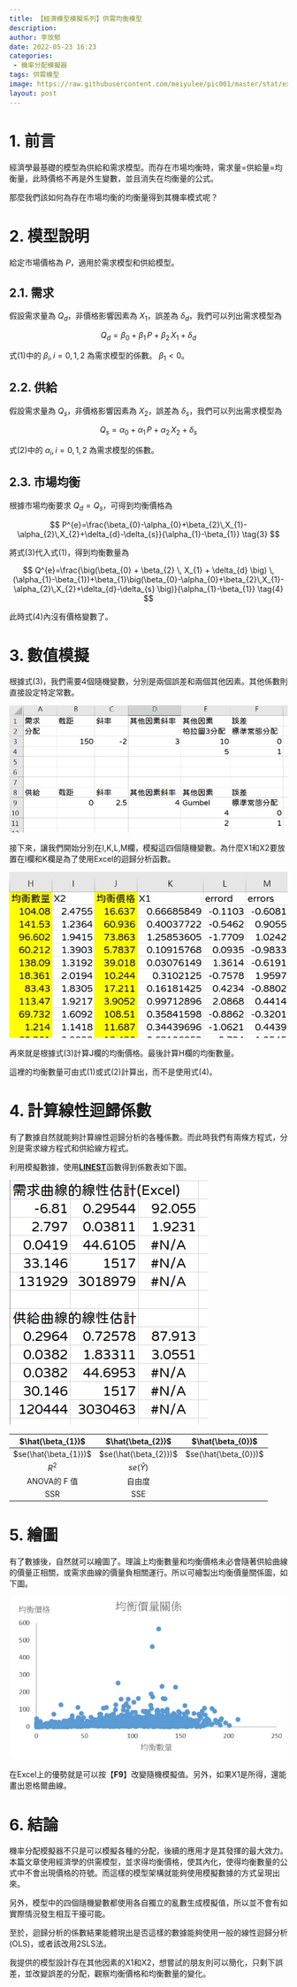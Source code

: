 ```yaml
---
title: 【經濟模型模擬系列】供需均衡模型
description: 
author: 李玫郁
date: 2022-05-23 16:23
categories:
 - 機率分配模擬器
tags: 供需模型
image: https://raw.githubusercontent.com/meiyulee/pic001/master/stat/exponential_dist_0001.jpg
layout: post
---
```


# 1. 前言

經濟學最基礎的模型為供給和需求模型。而存在市場均衡時，需求量=供給量=均衡量，此時價格不再是外生變數，並且消失在均衡量的公式。

那麼我們該如何為存在市場均衡的均衡量得到其機率模式呢？

# 2. 模型說明

給定市場價格為 $P$，適用於需求模型和供給模型。

## 2.1. 需求

假設需求量為 $Q_{d}$，非價格影響因素為 $X_{1}$，誤差為 $\delta_{d}$，我們可以列出需求模型為

$$
Q_{d} = \beta_{0} + \beta_{1} \, P + \beta_{2} \, X_{1} + \delta_{d}
\tag{1}
$$

式(1)中的 $\beta_{i}, i = 0, 1, 2$ 為需求模型的係數。 $\beta_{1}<0$。

## 2.2. 供給

假設需求量為 $Q_{s}$，非價格影響因素為 $X_{2}$，誤差為 $\delta_{s}$，我們可以列出需求模型為

$$
Q_{s} = \alpha_{0} + \alpha_{1} \, P + \alpha_{2} \, X_{2} + \delta_{s}
\tag{2}
$$

式(2)中的 $\alpha_{i}, i = 0, 1, 2$ 為需求模型的係數。

## 2.3. 市場均衡

根據市場均衡要求 $Q_{d}=Q_{s}$，可得到均衡價格為

$$
P^{e}=\frac{\beta_{0}-\alpha_{0}+\beta_{2}\,X_{1}-\alpha_{2}\,X_{2}+\delta_{d}-\delta_{s}}{\alpha_{1}-\beta_{1}}
\tag{3}
$$

將式(3)代入式(1)，得到均衡數量為

$$
Q^{e}=\frac{\big(\beta_{0} + \beta_{2} \, X_{1} + \delta_{d} \big) \,(\alpha_{1}-\beta_{1})+\beta_{1}\big(\beta_{0}-\alpha_{0}+\beta_{2}\,X_{1}-\alpha_{2}\,X_{2}+\delta_{d}-\delta_{s} \big)}{\alpha_{1}-\beta_{1}}
\tag{4}
$$

此時式(4)內沒有價格變數了。

# 3. 數值模擬

根據式(3)，我們需要4個隨機變數，分別是兩個誤差和兩個其他因素。其他係數則直接設定特定常數。

![](https://raw.githubusercontent.com/meiyulee/pic001/master/econ/DSmodel_0001.JPG)

接下來，讓我們開始分別在I,K,L,M欄，模擬這四個隨機變數。為什麼X1和X2要放置在I欄和K欄是為了使用Excel的迴歸分析函數。

![](https://raw.githubusercontent.com/meiyulee/pic001/master/econ/DSmodel_0002.JPG)

再來就是根據式(3)計算J欄的均衡價格。最後計算H欄的均衡數量。

這裡的均衡數量可由式(1)或式(2)計算出，而不是使用式(4)。

# 4. 計算線性迴歸係數

有了數據自然就能夠計算線性迴歸分析的各種係數。而此時我們有兩條方程式，分別是需求線方程式和供給線方程式。

利用模擬數據，使用[**LINEST**](https://support.microsoft.com/zh-tw/office/linest-%E5%87%BD%E6%95%B8-84d7d0d9-6e50-4101-977a-fa7abf772b6d)函數得到係數表如下圖。

![](https://raw.githubusercontent.com/meiyulee/pic001/master/econ/DSmodel_0003.JPG)

| $\hat{\beta_{1}}$ | $\hat{\beta_{2}}$ | $\hat{\beta_{0}}$ |
| :----: | :----: | :----: | 
| $se(\hat{\beta_{1}})$ | $se(\hat{\beta_{2}})$ | $se(\hat{\beta_{0}})$ |
| $R^{2}$ | $se(\hat{Y})$ |
| ANOVA的 F 值 | 自由度 |
| SSR | SSE | 

# 5. 繪圖

有了數據後，自然就可以繪圖了。理論上均衡數量和均衡價格未必會隨著供給曲線的價量正相關，或需求曲線的價量負相關運行。所以可繪製出均衡價量關係圖，如下圖。

![](https://raw.githubusercontent.com/meiyulee/pic001/master/econ/DSmodel_0004.JPG)

在Excel上的優勢就是可以按【**F9**】改變隨機模擬值。另外，如果X1是所得，還能畫出恩格爾曲線。

# 6. 結論

機率分配模擬器不只是可以模擬各種的分配，後續的應用才是其發揮的最大效力。本篇文章使用經濟學的供需模型，並求得均衡價格，使其內化，使得均衡數量的公式中不會出現價格的符號。而這樣的模型架構就能夠使用模擬數據的方式呈現出來。

另外，模型中的四個隨機變數都使用各自獨立的亂數生成模擬值，所以並不會有如實際情況發生相互干擾可能。

至於，迴歸分析的係數結果能體現出是否這樣的數據能夠使用一般的線性迴歸分析(OLS)，或者該改用2SLS法。

我提供的模型設計存在其他因素的X1和X2，想嘗試的朋友則可以簡化，只剩下誤差，並改變誤差的分配，觀察均衡價格和均衡數量的變化。

